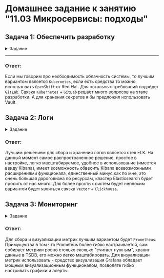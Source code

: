 # Домашнее задание к занятию "11.03 Микросервисы: подходы"

## Задача 1: Обеспечить разработку

<details>
<summary>Задание</summary>
  
Предложите решение для обеспечения процесса разработки: хранение исходного кода, непрерывная интеграция и непрерывная поставка. 
Решение может состоять из одного или нескольких программных продуктов и должно описывать способы и принципы их взаимодействия.

Решение должно соответствовать следующим требованиям:
- облачная система;
- система контроля версий Git;
- репозиторий на каждый сервис;
- запуск сборки по событию из системы контроля версий;
- запуск сборки по кнопке с указанием параметров;
- возможность привязать настройки к каждой сборке;
- возможность создания шаблонов для различных конфигураций сборок;
- возможность безопасного хранения секретных данных (пароли, ключи доступа);
- несколько конфигураций для сборки из одного репозитория;
- кастомные шаги при сборке;
- собственные докер-образы для сборки проектов;
- возможность развернуть агентов сборки на собственных серверах;
- возможность параллельного запуска нескольких сборок;
- возможность параллельного запуска тестов.
</details>

____

### Ответ:
Если мы говорим про необходимость облачность системы, то лучшим вариантом является `Kubernetes`, если есть средства то можно использовать `OpenShift` от Red Hat. Для остальных требований подойдет `GitLab`. Связка `Kubernetes` + `GitLab` решает много вопросов на этапе разработки. А для хранения секретов я бы предложил использовать Vault.


## Задача 2: Логи

<details>
<summary>Задание</summary>
Предложите решение для обеспечения сбора и анализа логов сервисов в микросервисной архитектуре.
Решение может состоять из одного или нескольких программных продуктов и должно описывать способы и принципы их взаимодействия.

Решение должно соответствовать следующим требованиям:
- сбор логов в центральное хранилище со всех хостов, обслуживающих систему;
- минимальные требования к приложениям, сбор логов из stdout;
- гарантированная доставка логов до центрального хранилища;
- обеспечение поиска и фильтрации по записям логов;
- обеспечение пользовательского интерфейса с возможностью предоставления доступа разработчикам для поиска по записям логов;
- возможность дать ссылку на сохранённый поиск по записям логов.  
</details>

### Ответ:
Лучшим решением для сбора и хранения логов является стек ELK. На данный момент самое распространенное решение, простое в настройке, легко масштабируемое, удобное в использование (имеется ввиду Kibana), имеет возможность обвесить Kibana всевозможными расширениями функционала, единственный минус как по мне, это очень большая дороговизна по ресурсам, кластер Elasticsearch будет просить от нас много. Для более простых систем будет неплохим вариантои будет являться связка `Vector` + `Clickhouse`.

## Задача 3: Мониторинг
<details>
<summary>Задание</summary>  
Предложите решение для обеспечения сбора и анализа состояния хостов и сервисов в микросервисной архитектуре.
Решение может состоять из одного или нескольких программных продуктов и должно описывать способы и принципы их взаимодействия.

Решение должно соответствовать следующим требованиям:
- сбор метрик со всех хостов, обслуживающих систему;
- сбор метрик состояния ресурсов хостов: CPU, RAM, HDD, Network;
- сбор метрик потребляемых ресурсов для каждого сервиса: CPU, RAM, HDD, Network;
- сбор метрик, специфичных для каждого сервиса;
- пользовательский интерфейс с возможностью делать запросы и агрегировать информацию;
- пользовательский интерфейс с возможностью настраивать различные панели для отслеживания состояния системы.
</details>

### Ответ:

Для сбора и визуализации метрик лучшим вариантом будет `Prometheus`. Примущества в том что Prometeus более гибко настраивается, сам собирает метрики ровно столько сколько "считает нужным", хранит данные в TSDB, его можно легко маштабировать. Для визуализации метрик использовать - средство визуализация Grafana обладает мощным визуализационным функционалом, позволяте гибко настривать графики и алерты.
